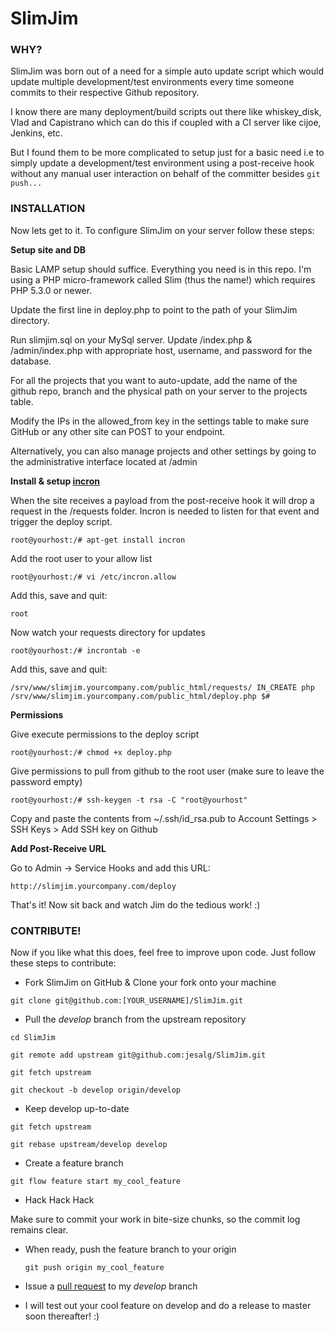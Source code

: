 SlimJim
=======

### WHY? 

SlimJim was born out of a need for a simple auto update script which would update multiple development/test environments every time someone commits to their respective Github repository.

I know there are many deployment/build scripts out there like whiskey_disk, Vlad and Capistrano which can do this if coupled with a CI server like cijoe, Jenkins, etc. 

But I found them to be more complicated to setup just for a basic need i.e to simply update a development/test environment using a post-receive hook without any manual user interaction on behalf of the committer besides ``git push...``

### INSTALLATION 

Now lets get to it. To configure SlimJim on your server follow these steps:

**Setup site and DB**

Basic LAMP setup should suffice. Everything you need is in this repo. I'm using a PHP micro-framework called Slim (thus the name!) which requires PHP 5.3.0 or newer.

Update the first line in deploy.php to point to the path of your SlimJim directory.

Run slimjim.sql on your MySql server. Update /index.php & /admin/index.php with appropriate host, username, and password for the database.

For all the projects that you want to auto-update, add the name of the github repo, branch and the physical path on your server to the projects table.

Modify the IPs in the allowed_from key in the settings table to make sure GitHub or any other site can POST to your endpoint.

Alternatively, you can also manage projects and other settings by going to the administrative interface located at /admin

**Install & setup [incron](http://inotify.aiken.cz/?section=incron&page=about&lang=en)**

When the site receives a payload from the post-receive hook it will drop a request in the /requests folder. Incron is needed to listen for that event and trigger the deploy script.

``root@yourhost:/# apt-get install incron``

Add the root user to your allow list

``root@yourhost:/# vi /etc/incron.allow``

Add this, save and quit:

``root``

Now watch your requests directory for updates

``root@yourhost:/# incrontab -e``

Add this, save and quit:

``/srv/www/slimjim.yourcompany.com/public_html/requests/ IN_CREATE php /srv/www/slimjim.yourcompany.com/public_html/deploy.php $#``

**Permissions**

Give execute permissions to the deploy script

``root@yourhost:/# chmod +x deploy.php``

Give permissions to pull from github to the root user (make sure to leave the password empty) 

``root@yourhost:/# ssh-keygen -t rsa -C "root@yourhost"``

Copy and paste the contents from ~/.ssh/id_rsa.pub to Account Settings > SSH Keys > Add SSH key on Github

**Add Post-Receive URL**

Go to Admin -> Service Hooks and add this URL:

``http://slimjim.yourcompany.com/deploy``

That's it! Now sit back and watch Jim do the tedious work! :)

### CONTRIBUTE!

Now if you like what this does, feel free to improve upon code. Just follow these steps to contribute:

* Fork SlimJim on GitHub & Clone your fork onto your machine

 ``git clone git@github.com:[YOUR_USERNAME]/SlimJim.git``

* Pull the *develop* branch from the upstream repository

 ``cd SlimJim``

 ``git remote add upstream git@github.com:jesalg/SlimJim.git``

 ``git fetch upstream``

 ``git checkout -b develop origin/develop``

* Keep develop up-to-date
  
 ``git fetch upstream``

 ``git rebase upstream/develop develop``

* Create a feature branch

 ``git flow feature start my_cool_feature``

* Hack Hack Hack
 
 Make sure to commit your work in bite-size chunks, so the commit log remains clear.

* When ready, push the feature branch to your origin
 
  ``git push origin my_cool_feature``

* Issue a [pull request](https://help.github.com/articles/using-pull-requests) to my *develop* branch

* I will test out your cool feature on develop and do a release to master soon thereafter! :)
